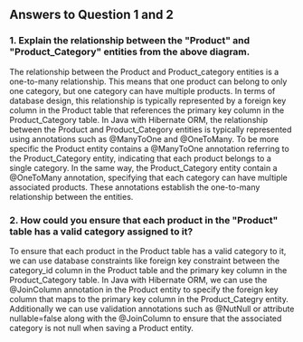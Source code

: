 ## Answers to Question 1 and 2

### 1. Explain the relationship between the "Product" and "Product_Category" entities from the above diagram.

The relationship between the Product and Product_category entities is a one-to-many relationship. This means that one product can belong to only one category, but one category can have multiple products. In terms of database design, this relationship is typically represented by a foreign key column in the Product table that references the primary key column in the Product_Category table. In Java with Hibernate ORM, the relationship between the Product and Product_Category entities is typically represented using annotations such as @ManyToOne and @OneToMany. To be more specific the Product entity contains a @ManyToOne annotation referring to the Product_Category entity, indicating that each product belongs to a single category. In the same way, the Product_Category entity contain a @OneToMany annotation, specifying that each category can have multiple associated products. These annotations establish the one-to-many relationship between the entities.

### 2. How could you ensure that each product in the "Product" table has a valid category assigned to it?

To ensure that each product in the Product table has a valid category to it, we can use database constraints like foreign key constraint between the category_id column in the Product table and the primary key column in the Product_Category table. In Java with Hibernate ORM, we can use the @JoinColumn annotation in the Product entity to specify the foreign key column that maps to the primary key column in the Product_Categry entity. Additionally we can use validation annotations such as @NutNull or attribute nullable=false along with the @JoinColumn to ensure that the associated category is not null when saving a Product entity.

